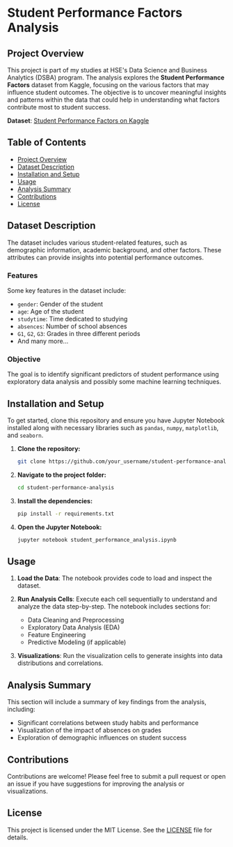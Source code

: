 # Student Performance Factors Analysis

## Project Overview

This project is part of my studies at HSE's Data Science and Business Analytics (DSBA) program. The analysis explores the **Student Performance Factors** dataset from Kaggle, focusing on the various factors that may influence student outcomes. The objective is to uncover meaningful insights and patterns within the data that could help in understanding what factors contribute most to student success.

**Dataset**: [Student Performance Factors on Kaggle](https://www.kaggle.com/datasets/lainguyn123/student-performance-factors)

## Table of Contents

- [Project Overview](#project-overview)
- [Dataset Description](#dataset-description)
- [Installation and Setup](#installation-and-setup)
- [Usage](#usage)
- [Analysis Summary](#analysis-summary)
- [Contributions](#contributions)
- [License](#license)

## Dataset Description

The dataset includes various student-related features, such as demographic information, academic background, and other factors. These attributes can provide insights into potential performance outcomes.

### Features
Some key features in the dataset include:
- `gender`: Gender of the student
- `age`: Age of the student
- `studytime`: Time dedicated to studying
- `absences`: Number of school absences
- `G1`, `G2`, `G3`: Grades in three different periods
- And many more...

### Objective
The goal is to identify significant predictors of student performance using exploratory data analysis and possibly some machine learning techniques.

## Installation and Setup

To get started, clone this repository and ensure you have Jupyter Notebook installed along with necessary libraries such as `pandas`, `numpy`, `matplotlib`, and `seaborn`.

1. **Clone the repository:**
   ```bash
   git clone https://github.com/your_username/student-performance-analysis.git
   ```

2. **Navigate to the project folder:**
   ```bash
   cd student-performance-analysis
   ```

3. **Install the dependencies:**
   ```bash
   pip install -r requirements.txt
   ```

4. **Open the Jupyter Notebook:**
   ```bash
   jupyter notebook student_performance_analysis.ipynb
   ```

## Usage

1. **Load the Data**: The notebook provides code to load and inspect the dataset.
2. **Run Analysis Cells**: Execute each cell sequentially to understand and analyze the data step-by-step. The notebook includes sections for:
   - Data Cleaning and Preprocessing
   - Exploratory Data Analysis (EDA)
   - Feature Engineering
   - Predictive Modeling (if applicable)

3. **Visualizations**: Run the visualization cells to generate insights into data distributions and correlations.

## Analysis Summary

This section will include a summary of key findings from the analysis, including:
- Significant correlations between study habits and performance
- Visualization of the impact of absences on grades
- Exploration of demographic influences on student success

## Contributions

Contributions are welcome! Please feel free to submit a pull request or open an issue if you have suggestions for improving the analysis or visualizations.

## License

This project is licensed under the MIT License. See the [LICENSE](LICENSE) file for details.